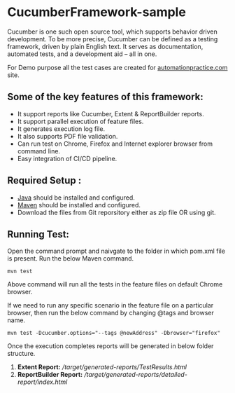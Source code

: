 
# **CucumberFramework-sample**

Cucumber is one such open source tool, which supports behavior driven development. To be more precise, Cucumber can be defined as a testing framework, driven by plain English text. It serves as documentation, automated tests, and a development aid – all in one.

For Demo purpose all the test cases are created for [automationpractice.com](http://automationpractice.com/index.php) site.

## **Some of the key features of this framework:**

* It support reports like Cucumber, Extent & ReportBuilder reports.
* It support parallel execution of feature files.
* It generates execution log file.  
* It also supports PDF file validation.
* Can run test on Chrome, Firefox and Internet explorer browser from command line.
* Easy integration of CI/CD pipeline.


## **Required Setup :**

- [Java](https://www.guru99.com/install-java.html) should be installed and configured.
- [Maven](https://mkyong.com/maven/how-to-install-maven-in-windows/) should be installed and configured.
- Download the files from Git reporsitory either as zip file OR using git.

## **Running Test:**

Open the command prompt and naivgate to the folder in which pom.xml file is present.
Run the below Maven command.

    mvn test

Above command will run all the tests in the feature files on default Chrome browser.

If we need to run any specific scenario in the feature file on a particular browser, then run the below command by changing @tags and browser name.

    mvn test -Dcucumber.options="--tags @newAddress" -Dbrowser="firefox"
	

Once the execution completes reports will be generated in below folder structure.

1. **Extent Report:** */target/generated-reports/TestResults.html*
2. **ReportBuilder Report:** */target/generated-reports/detailed-report/index.html*
